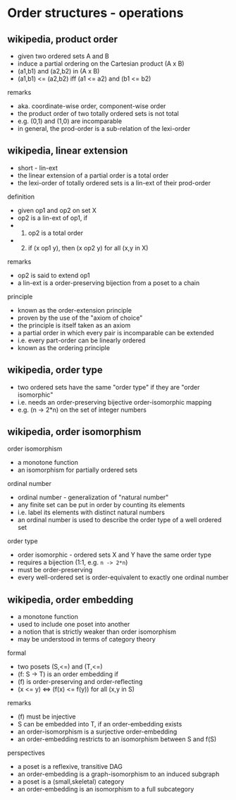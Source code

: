 
<!-- ======================================================================= -->
# Order structures - operations

<!-- ======================================================================= -->
## wikipedia, product order

* given two ordered sets A and B
* induce a partial ordering on the Cartesian product (A x B)
* (a1,b1) and (a2,b2) in (A x B)
* (a1,b1) <= (a2,b2) iff (a1 <= a2) and (b1 <= b2)

remarks

* aka. coordinate-wise order, component-wise order
* the product order of two totally ordered sets is not total
* e.g. (0,1) and (1,0) are incomparable
* in general, the prod-order is a sub-relation of the lexi-order

<!-- ======================================================================= -->
## wikipedia, linear extension

* short - lin-ext
* the linear extension of a partial order is a total order
* the lexi-order of totally ordered sets is a lin-ext of their prod-order

definition

* given op1 and op2 on set X
* op2 is a lin-ext of op1, if
* 1) op2 is a total order
* 2) if (x op1 y), then (x op2 y) for all (x,y in X)

remarks

* op2 is said to extend op1
* a lin-ext is a order-preserving bijection from a poset to a chain

principle

* known as the order-extension principle
* proven by the use of the "axiom of choice"
* the principle is itself taken as an axiom
* a partial order in which every pair is incomparable can be extended
* i.e. every part-order can be linearly ordered
* known as the ordering principle

<!-- ======================================================================= -->
## wikipedia, order type

* two ordered sets have the same "order type" if they are "order isomorphic"
* i.e. needs an order-preserving bijective order-isomorphic mapping
* e.g. (n -> 2*n) on the set of integer numbers

<!-- ======================================================================= -->
## wikipedia, order isomorphism

order isomorphism

* a monotone function
* an isomorphism for partially ordered sets

ordinal number

* ordinal number - generalization of "natural number"
* any finite set can be put in order by counting its elements
* i.e. label its elements with distinct natural numbers
* an ordinal number is used to describe the order type of a well ordered set

order type

* order isomorphic - ordered sets X and Y have the same order type
* requires a bijection (1:1, e.g. `n -> 2*n`)
* must be order-preserving
* every well-ordered set is order-equivalent to exactly one ordinal number

<!-- ======================================================================= -->
## wikipedia, order embedding

* a monotone function
* used to include one poset into another
* a notion that is strictly weaker than order isomorphism
* may be understood in terms of category theory

formal

* two posets (S,<=) and (T,<=)
* (f: S -> T) is an order embedding if
* (f) is order-preserving and order-reflecting
* (x <= y) <=> (f(x) <= f(y)) for all (x,y in S)

remarks

* (f) must be injective
* S can be embedded into T, if an order-embedding exists
* an order-isomorphism is a surjective order-embedding
* an order-embedding restricts to an isomorphism between S and f(S)

perspectives

* a poset is a reflexive, transitive DAG
* an order-embedding is a graph-isomorphism to an induced subgraph
* a poset is a (small,skeletal) category
* an order-embedding is an isomorphism to a full subcategory
